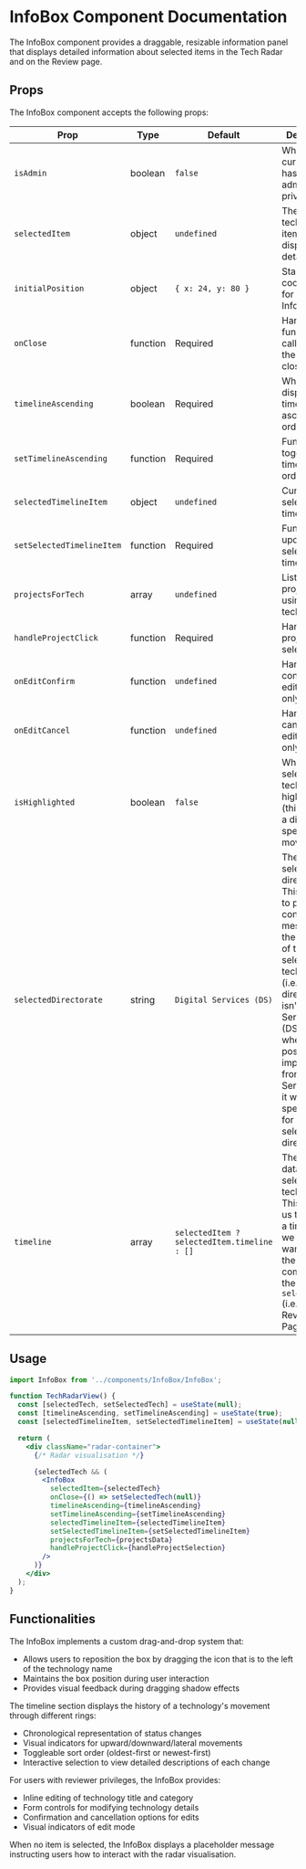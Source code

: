 # InfoBox Component Documentation

The InfoBox component provides a draggable, resizable information panel that displays detailed information about selected items in the Tech Radar and on the Review page.

## Props

The InfoBox component accepts the following props:

| Prop                      | Type     | Default                                     | Description                                                                                                                                                                                                                                                                                              |
| ------------------------- | -------- | ------------------------------------------- | -------------------------------------------------------------------------------------------------------------------------------------------------------------------------------------------------------------------------------------------------------------------------------------------------------- |
| `isAdmin`                 | boolean  | `false`                                     | Whether the current user has administrative privileges                                                                                                                                                                                                                                                   |
| `selectedItem`            | object   | `undefined`                                 | The technology item to display details for                                                                                                                                                                                                                                                               |
| `initialPosition`         | object   | `{ x: 24, y: 80 }`                          | Starting coordinates for the InfoBox                                                                                                                                                                                                                                                                     |
| `onClose`                 | function | Required                                    | Handler function called when the InfoBox is closed                                                                                                                                                                                                                                                       |
| `timelineAscending`       | boolean  | Required                                    | Whether to display timeline in ascending order                                                                                                                                                                                                                                                           |
| `setTimelineAscending`    | function | Required                                    | Function to toggle timeline sort order                                                                                                                                                                                                                                                                   |
| `selectedTimelineItem`    | object   | `undefined`                                 | Currently selected timeline entry                                                                                                                                                                                                                                                                        |
| `setSelectedTimelineItem` | function | Required                                    | Function to update selected timeline entry                                                                                                                                                                                                                                                               |
| `projectsForTech`         | array    | `undefined`                                 | List of projects using this technology                                                                                                                                                                                                                                                                   |
| `handleProjectClick`      | function | Required                                    | Handler for project selection                                                                                                                                                                                                                                                                            |
| `onEditConfirm`           | function | `undefined`                                 | Handler for confirming edits (admin only)                                                                                                                                                                                                                                                                |
| `onEditCancel`            | function | `undefined`                                 | Handler for cancelling edits (admin only)                                                                                                                                                                                                                                                                |
| `isHighlighted`           | boolean  | `false`                                     | Whether the selected technology is highlighted (this indicates a directorate specific move)                                                                                                                                                                                                              |
| `selectedDirectorate`     | string   | `Digital Services (DS)`                     | The currently selected directorate. This is used to provide a context message on the position of the selected technology (i.e. if the directorate isn't Digital Services (DS), say whether the position was imported from Digital Services or if it was moved specifically for the selected directorate) |
| `timeline`                | array    | `selectedItem ? selectedItem.timeline : []` | The timeline data for the selected technology. This allows us to pass in a timeline if we don't want to use the one that comes with the `selectedItem` (i.e. on the Review Page).                                                                                                                        |

## Usage

```jsx
import InfoBox from '../components/InfoBox/InfoBox';

function TechRadarView() {
  const [selectedTech, setSelectedTech] = useState(null);
  const [timelineAscending, setTimelineAscending] = useState(true);
  const [selectedTimelineItem, setSelectedTimelineItem] = useState(null);

  return (
    <div className="radar-container">
      {/* Radar visualisation */}

      {selectedTech && (
        <InfoBox
          selectedItem={selectedTech}
          onClose={() => setSelectedTech(null)}
          timelineAscending={timelineAscending}
          setTimelineAscending={setTimelineAscending}
          selectedTimelineItem={selectedTimelineItem}
          setSelectedTimelineItem={setSelectedTimelineItem}
          projectsForTech={projectsData}
          handleProjectClick={handleProjectSelection}
        />
      )}
    </div>
  );
}
```

## Functionalities

The InfoBox implements a custom drag-and-drop system that:

- Allows users to reposition the box by dragging the icon that is to the left of the technology name
- Maintains the box position during user interaction
- Provides visual feedback during dragging shadow effects

The timeline section displays the history of a technology's movement through different rings:

- Chronological representation of status changes
- Visual indicators for upward/downward/lateral movements
- Toggleable sort order (oldest-first or newest-first)
- Interactive selection to view detailed descriptions of each change

For users with reviewer privileges, the InfoBox provides:

- Inline editing of technology title and category
- Form controls for modifying technology details
- Confirmation and cancellation options for edits
- Visual indicators of edit mode

When no item is selected, the InfoBox displays a placeholder message instructing users how to interact with the radar visualisation.
